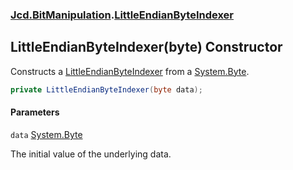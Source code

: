 ### [Jcd.BitManipulation](Jcd.BitManipulation.md 'Jcd.BitManipulation').[LittleEndianByteIndexer](Jcd.BitManipulation.LittleEndianByteIndexer.md 'Jcd.BitManipulation.LittleEndianByteIndexer')

## LittleEndianByteIndexer(byte) Constructor

Constructs a [LittleEndianByteIndexer](Jcd.BitManipulation.LittleEndianByteIndexer.md 'Jcd.BitManipulation.LittleEndianByteIndexer') from a [System.Byte](https://docs.microsoft.com/en-us/dotnet/api/System.Byte 'System.Byte').

```csharp
private LittleEndianByteIndexer(byte data);
```
#### Parameters

<a name='Jcd.BitManipulation.LittleEndianByteIndexer.LittleEndianByteIndexer(byte).data'></a>

`data` [System.Byte](https://docs.microsoft.com/en-us/dotnet/api/System.Byte 'System.Byte')

The initial value of the underlying data.